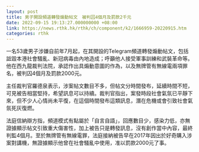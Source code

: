 ```yaml
---
layout: post
title: 男子開設頻道轉發煽動帖文　被判囚4個月及罰款2千元
date: 2022-09-15 19:13:27.000000000 +08:00
link: https://news.rthk.hk/rthk/ch/component/k2/1666959-20220915.htm
categories: rthk
---
```


一名53歲男子涉嫌自前年7月起，在其開設的Telegram頻道轉發煽動帖文，包括詆毀本港社會騷亂、新冠病毒由內地造成；呼籲他人接受軍事訓練和武裝革命等。他在西九龍裁判法院，承認作出具煽動意圖的作為，以及無牌管有無線電兩項罪名，被判囚4個月及罰款2000元。

主任裁判官羅德泉表示，涉案帖文數目不多，但帖文分時間發布，延續時間不短，可見被告相當堅持，希望訊息可以持續。裁判官指出，案發時段社會氣氛已平靜下來，但不少人心情尚未平復，在這個時間發布這類訊息，潛在危機或會引致社會氣氛死灰復燃。

法庭信納辯方指，頻道模式有點屬於「自言自語」，回應數目少，感染力低，亦無證據顯示帖文引致重大傷害性，加上被告只是轉發訊息，沒有創作當中內容，最終判監4個月。至於無牌管有無線電罪，法庭接納被告早在2017年因出於好奇購入涉案對講機，無證據顯示他曾在社會騷亂中使用，准以罰款2000元了事。
